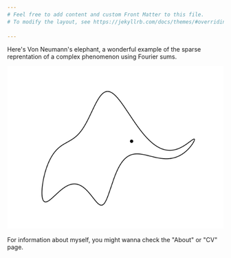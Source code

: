 ```yaml
---
# Feel free to add content and custom Front Matter to this file.
# To modify the layout, see https://jekyllrb.com/docs/themes/#overriding-theme-defaults

---
```


Here's Von Neumann's elephant, a wonderful example of the sparse reprentation of a complex phenomenon using Fourier sums.  

<img src="/images/elephant.png" style="width:640px; height=480px">

For information about myself, you might wanna check the "About" or "CV" page. 
